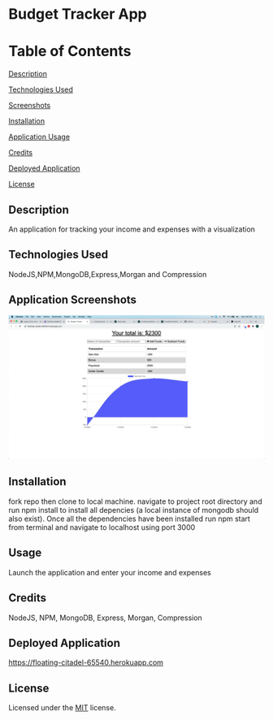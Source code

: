 
  # Budget Tracker App 


  # Table of Contents 


  [Description](#description) 

  [Technologies Used](#technologies-used) 

  [Screenshots](#application-screenshots) 

  [Installation](#installation) 

  [Application Usage](#usage) 

  [Credits](#credits) 

  [Deployed Application](#deployed-application) 

  [License](#license) 


  ## Description 

  An application for tracking your income and expenses with a visualization 


  ## Technologies Used 

  NodeJS,NPM,MongoDB,Express,Morgan and Compression 


  ## Application Screenshots
  <img src="./assets/budget-tracker-screen.png" alt="budget tracker screenshot">  


  ## Installation 

  fork repo then clone to local machine. navigate to project root directory and run npm install to install all depencies (a local instance of mongodb should also exist). Once all the dependencies have been installed run npm start from terminal and navigate to localhost using port 3000
  ## Usage 

  Launch the application and enter your income and expenses 


  ## Credits 

  NodeJS, NPM, MongoDB, Express, Morgan, Compression 


  ## Deployed Application 

  https://floating-citadel-65540.herokuapp.com 


  ## License 

  Licensed under the [MIT](LICENSE) license.
  
